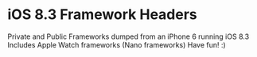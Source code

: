 iOS 8.3 Framework Headers
=========================

Private and Public Frameworks dumped from an iPhone 6 running iOS 8.3
Includes Apple Watch frameworks (Nano frameworks)
Have fun! :)
